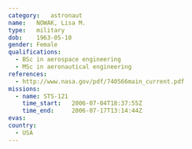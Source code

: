 ```yaml
---
category:	astronaut
name:	NOWAK, Lisa M.
type:	military
dob:	1963-05-10
gender:	Female
qualifications:
  - BSc in aerospace engineering
  - MSc in aeronautical engineering
references:
  - http://www.nasa.gov/pdf/740566main_current.pdf
missions:
  - name: STS-121
    time_start:   2006-07-04T18:37:55Z
    time_end:     2006-07-17T13:14:44Z
evas:
country:
  - USA
---
```

